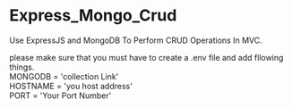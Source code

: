 # Express_Mongo_Crud
Use ExpressJS and MongoDB To Perform CRUD Operations In MVC.

please make sure that you must have to create a .env file and add fllowing things.
<br/>
MONGODB = 'collection Link'
<br/>
HOSTNAME = 'you host address'
<br/>
PORT = 'Your Port Number'
